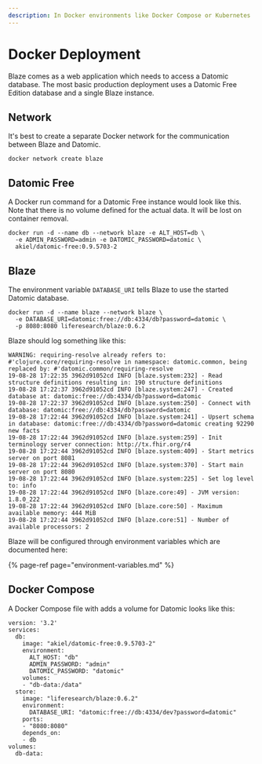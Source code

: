```yaml
---
description: In Docker environments like Docker Compose or Kubernetes
---
```


# Docker Deployment

Blaze comes as a web application which needs to access a Datomic database. The most basic production deployment uses a Datomic Free Edition database and a single Blaze instance.

## Network

It's best to create a separate Docker network for the communication between Blaze and Datomic.

```text
docker network create blaze
```

## Datomic Free

A Docker run command for a Datomic Free instance would look like this. Note that there is no volume defined for the actual data. It will be lost on container removal.

```text
docker run -d --name db --network blaze -e ALT_HOST=db \
  -e ADMIN_PASSWORD=admin -e DATOMIC_PASSWORD=datomic \
  akiel/datomic-free:0.9.5703-2
```

## Blaze

The environment variable `DATABASE_URI` tells Blaze to use the started Datomic database.

```text
docker run -d --name blaze --network blaze \
  -e DATABASE_URI=datomic:free://db:4334/db?password=datomic \
  -p 8080:8080 liferesearch/blaze:0.6.2
```

Blaze should log something like this:

```text
WARNING: requiring-resolve already refers to: #'clojure.core/requiring-resolve in namespace: datomic.common, being replaced by: #'datomic.common/requiring-resolve
19-08-28 17:22:35 3962d91052cd INFO [blaze.system:232] - Read structure definitions resulting in: 190 structure definitions
19-08-28 17:22:37 3962d91052cd INFO [blaze.system:247] - Created database at: datomic:free://db:4334/db?password=datomic
19-08-28 17:22:37 3962d91052cd INFO [blaze.system:250] - Connect with database: datomic:free://db:4334/db?password=datomic
19-08-28 17:22:44 3962d91052cd INFO [blaze.system:241] - Upsert schema in database: datomic:free://db:4334/db?password=datomic creating 92290 new facts
19-08-28 17:22:44 3962d91052cd INFO [blaze.system:259] - Init terminology server connection: http://tx.fhir.org/r4
19-08-28 17:22:44 3962d91052cd INFO [blaze.system:409] - Start metrics server on port 8081
19-08-28 17:22:44 3962d91052cd INFO [blaze.system:370] - Start main server on port 8080
19-08-28 17:22:44 3962d91052cd INFO [blaze.system:225] - Set log level to: info
19-08-28 17:22:44 3962d91052cd INFO [blaze.core:49] - JVM version: 1.8.0_222
19-08-28 17:22:44 3962d91052cd INFO [blaze.core:50] - Maximum available memory: 444 MiB
19-08-28 17:22:44 3962d91052cd INFO [blaze.core:51] - Number of available processors: 2
```

Blaze will be configured through environment variables which are documented here:

{% page-ref page="environment-variables.md" %}

## Docker Compose

A Docker Compose file with adds a volume for Datomic looks like this:

```text
version: '3.2'
services:
  db:
    image: "akiel/datomic-free:0.9.5703-2"
    environment:
      ALT_HOST: "db"
      ADMIN_PASSWORD: "admin"
      DATOMIC_PASSWORD: "datomic"
    volumes:
    - "db-data:/data"
  store:
    image: "liferesearch/blaze:0.6.2"
    environment:
      DATABASE_URI: "datomic:free://db:4334/dev?password=datomic"
    ports:
    - "8080:8080"
    depends_on:
    - db
volumes:
  db-data:
```

